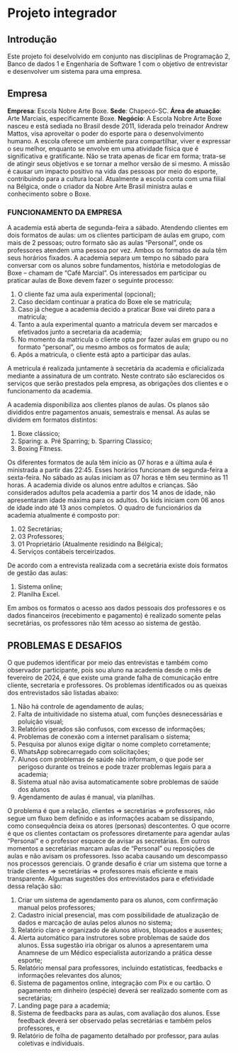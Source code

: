 # Projeto integrador 
## Introdução
Este projeto foi deselvolvido em conjunto nas disciplinas de Programação 2, Banco de dados 1 e Engenharia de Software 1 com o objetivo de entrevistar e desenvolver um sistema para uma empresa.

## Empresa 
**Empresa**: Escola Nobre Arte Boxe.
**Sede**: Chapecó-SC.
**Área de atuação**: Arte Marciais, especificamente Boxe.
**Negócio**:
A Escola Nobre Arte Boxe nasceu e está sediada no Brasil desde 2011, liderada pelo
treinador Andrew Mattos, visa aproveitar o poder do esporte para o desenvolvimento humano.
A escola oferece um ambiente para compartilhar, viver e expressar o seu melhor, enquanto
se envolve em uma atividade física que é significativa e gratificante. Não se trata apenas
de ficar em forma; trata-se de atingir seus objetivos e se tornar a melhor versão de si
mesmo. A missão é causar um impacto positivo na vida das pessoas por meio do esporte,
contribuindo para a cultura local.
Atualmente a escola conta com uma filial na Bélgica, onde o criador da Nobre Arte Brasil ministra aulas e conhecimento sobre o Boxe.

### FUNCIONAMENTO DA EMPRESA
A academia está aberta de segunda-feira a sábado. Atendendo clientes em dois formatos
de aulas: um os clientes participam de aulas em grupo, com mais de 2 pessoas; outro
formato são as aulas “Personal”, onde os professores atendem uma pessoa por vez. Ambos
os formatos de aula têm seus horários fixados. A academia separa um tempo no sábado
para conversar com os alunos sobre fundamentos, história e metodologias de Boxe –
chamam de “Café Marcial”.
Os interessados em participar ou praticar aulas de Boxe devem fazer o seguinte processo:
1. O cliente faz uma aula experimental (opcional);
2. Caso decidam continuar a pratica do Boxe ele se matricula;
3. Caso já chegue a academia decido a praticar Boxe vai direto para a matricula;
4. Tanto a aula experimental quanto a matricula devem ser marcados e efetivados
junto a secretaria da academia;
5. No momento da matricula o cliente opta por fazer aulas em grupo ou no formato
“personal”, ou mesmo ambos os formatos de aula;
6. Após a matricula, o cliente está apto a participar das aulas.

A metricula é realizada juntamente à secretária da academia e 
oficializada mediante a assinatura de um contrato. Neste contrato são
esclarecidos os serviços que serão prestados pela empresa, as obrigações dos clientes e o funcionamento da academia.

A academia disponibiliza aos clientes planos de aulas. Os planos são divididos entre
pagamentos anuais, semestrais e mensal. 
As aulas se dividem em formatos distintos:
1. Boxe clássico;
2. Sparing:
a. Pré Sparring;
b. Sparring Classico;
3. Boxing Fitness.

Os diferentes formatos de aula têm início as 07 horas e a última aula é ministrada a partir
das 22:45. Esses horários funcionam de segunda-feira a sexta-feira. No sábado as
aulas iniciam as 07 horas e têm seu termino as 11 horas.
A academia divide os alunos entre adultos e crianças. São considerados adultos pela
academia a partir dos 14 anos de idade, não apresentaram idade máxima para os adultos.
Os kids iniciam com 06 anos de idade indo até 13 anos completos.
O quadro de funcionários da academia atualmente é composto por:
1. 02 Secretárias;
2. 03 Professores;
3. 01 Proprietário (Atualmente residindo na Bélgica);
4. Serviços contábeis terceirizados.

De acordo com a entrevista realizada com a secretária existe dois formatos de gestão das aulas:
1. Sistema online;
2. Planilha Excel.

Em ambos os formatos o acesso aos dados pessoais dos professores e os dados financeiros
(recebimento e pagamento) é realizado somente pelas secretárias, os professores não têm
acesso ao sistema de gestão.
## PROBLEMAS E DESAFIOS
O que pudemos identificar por meio das entrevistas e também como observador
participante, pois sou aluno na academia desde o mês de fevereiro de 2024, é que existe uma grande falha de comunicação entre cliente, secretaria e professores.
Os problemas identificados ou as queixas dos entrevistados são listadas abaixo:
1. Não há controle de agendamento de aulas;
2. Falta de intuitividade no sistema atual, com funções desnecessárias e poluição
visual;
3. Relatórios gerados são confusos, com excesso de informações;
4. Problemas de conexão com a internet paralisam o sistema;
5. Pesquisa por alunos exige digitar o nome completo corretamente;
6. WhatsApp sobrecarregado com solicitações;
7. Alunos com problemas de saúde não informam, o que pode ser perigoso durante
os treinos e pode trazer problemas legais para a academia;
8. Sistema atual não avisa automaticamente sobre problemas de saúde dos alunos
9. Agendamento de aulas é manual, via planilhas.

O problema é que a relação, clientes => secretárias => professores, não segue um fluxo
bem definido e as informações acabam se dissipando, como consequência deixa os atores
(personas) descontentes. O que ocorre é que os clientes contactam os professores
diretamente para agendar aulas “Personal” e o professor esquece de avisar as secretárias.
Em outros momentos a secretárias marcam aulas de “Personal” ou reposições de aulas e
não avisam os professores. Isso acaba causando um descompasso nos processos
gerenciais.
O grande desafio é criar um sistema que torne a tríade clientes => secretárias =>
professores mais eficiente e mais transparente. Algumas sugestões dos entrevistados para e efetividade dessa relação são:
1. Criar um sistema de agendamento para os alunos, com confirmação manual
pelos professores;
2. Cadastro inicial presencial, mas com possibilidade de atualização de dados e
marcação de aulas pelos alunos no sistema;
3. Relatório claro e organizado de alunos ativos, bloqueados e ausentes;
4. Alerta automático para instrutores sobre problemas de saúde dos alunos. Essa
sugestão iria obrigar os alunos a apresentarem uma Anamnese de um Médico
especialista autorizando a prática desse esporte;
5. Relatório mensal para professores, incluindo estatísticas, feedbacks e informações
relevantes dos alunos;
6. Sistema de pagamentos online, integração com Pix e ou cartão. O pagamento em
dinheiro (espécie) deverá ser realizado somente com as secretárias;
7. Landing page para a academia;
8. Sistema de feedbacks para as aulas, com avaliação dos alunos. Esse feedback
deverá ser observado pelas secretárias e também pelos professores, e
9. Relatório de folha de pagamento detalhado por professor, para aulas coletivas e
individuais.